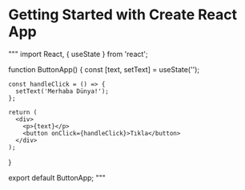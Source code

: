 # Getting Started with Create React App

"""
import React, { useState } from 'react';

function ButtonApp() {
    const [text, setText] = useState('');
  
    const handleClick = () => {
      setText('Merhaba Dünya!');
    };
  
    return (
      <div>
        <p>{text}</p>
        <button onClick={handleClick}>Tıkla</button>
      </div>
    );
  }
  
  export default ButtonApp;
  """